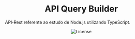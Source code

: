 <h1 align="center"> API Query Builder </h1>

API-Rest referente ao estudo de Node.js utilizando TypeScript.

<p align="center">
  <img alt="License" src="">
</p>
